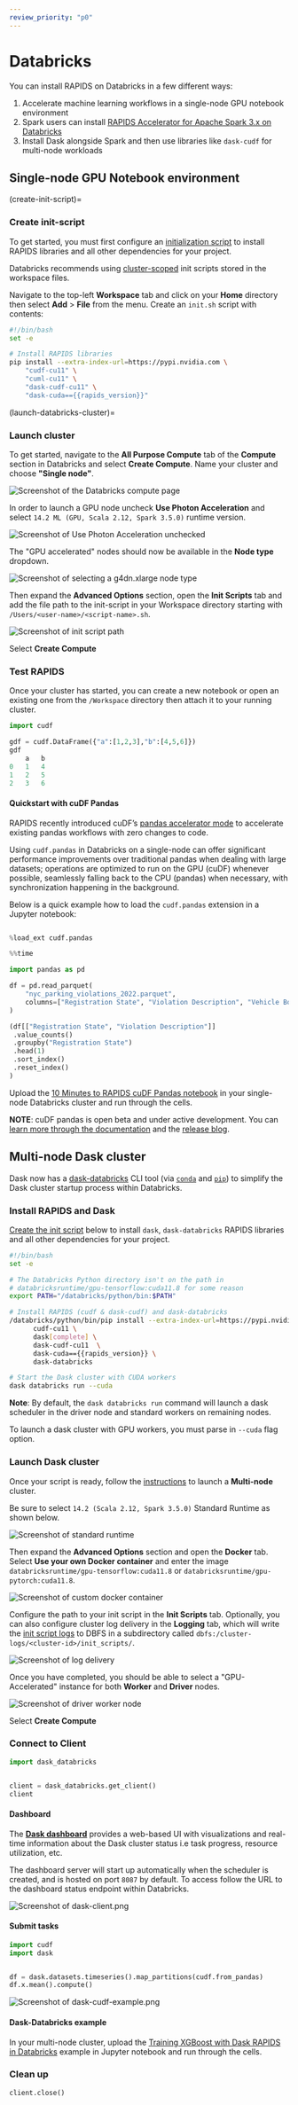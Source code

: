```yaml
---
review_priority: "p0"
---
```


# Databricks

You can install RAPIDS on Databricks in a few different ways:

1. Accelerate machine learning workflows in a single-node GPU notebook environment
2. Spark users can install [RAPIDS Accelerator for Apache Spark 3.x on Databricks](https://docs.nvidia.com/spark-rapids/user-guide/latest/getting-started/databricks.html)
3. Install Dask alongside Spark and then use libraries like `dask-cudf` for multi-node workloads

## Single-node GPU Notebook environment

(create-init-script)=

### Create init-script

To get started, you must first configure an [initialization script](https://docs.databricks.com/en/init-scripts/index.html) to install RAPIDS libraries and all other dependencies for your project.

Databricks recommends using [cluster-scoped](https://docs.databricks.com/en/init-scripts/cluster-scoped.html) init scripts stored in the workspace files.

Navigate to the top-left **Workspace** tab and click on your **Home** directory then select **Add** > **File** from the menu. Create an `init.sh` script with contents:

```bash
#!/bin/bash
set -e

# Install RAPIDS libraries
pip install --extra-index-url=https://pypi.nvidia.com \
    "cudf-cu11" \
    "cuml-cu11" \
    "dask-cudf-cu11" \
    "dask-cuda=={{rapids_version}}"

```

(launch-databricks-cluster)=

### Launch cluster

To get started, navigate to the **All Purpose Compute** tab of the **Compute** section in Databricks and select **Create Compute**. Name your cluster and choose **"Single node"**.

![Screenshot of the Databricks compute page](../images/databricks-create-compute.png)

In order to launch a GPU node uncheck **Use Photon Acceleration** and select `14.2 ML (GPU, Scala 2.12, Spark 3.5.0)` runtime version.

![Screenshot of Use Photon Acceleration unchecked](../images/databricks-deselect-photon.png)

The "GPU accelerated" nodes should now be available in the **Node type** dropdown.

![Screenshot of selecting a g4dn.xlarge node type](../images/databricks-choose-gpu-node.png)

Then expand the **Advanced Options** section, open the **Init Scripts** tab and add the file path to the init-script in your Workspace directory starting with `/Users/<user-name>/<script-name>.sh`.

![Screenshot of init script path](../images/databricks-dask-init-script.png)

Select **Create Compute**

### Test RAPIDS

Once your cluster has started, you can create a new notebook or open an existing one from the `/Workspace` directory then attach it to your running cluster.

```python
import cudf

gdf = cudf.DataFrame({"a":[1,2,3],"b":[4,5,6]})
gdf
    a   b
0   1   4
1   2   5
2   3   6
```

#### Quickstart with cuDF Pandas

RAPIDS recently introduced cuDF’s [pandas accelerator mode](https://rapids.ai/cudf-pandas/) to accelerate existing pandas workflows with zero changes to code.

Using `cudf.pandas` in Databricks on a single-node can offer significant performance improvements over traditional pandas when dealing with large datasets; operations are optimized to run on the GPU (cuDF) whenever possible, seamlessly falling back to the CPU (pandas) when necessary, with synchronization happening in the background.

Below is a quick example how to load the `cudf.pandas` extension in a Jupyter notebook:

```python

%load_ext cudf.pandas

%%time

import pandas as pd

df = pd.read_parquet(
    "nyc_parking_violations_2022.parquet",
    columns=["Registration State", "Violation Description", "Vehicle Body Type", "Issue Date", "Summons Number"]
)

(df[["Registration State", "Violation Description"]]
 .value_counts()
 .groupby("Registration State")
 .head(1)
 .sort_index()
 .reset_index()
)
```

Upload the [10 Minutes to RAPIDS cuDF Pandas notebook](https://colab.research.google.com/drive/12tCzP94zFG2BRduACucn5Q_OcX1TUKY3) in your single-node Databricks cluster and run through the cells.

**NOTE**: cuDF pandas is open beta and under active development. You can [learn more through the documentation](https://docs.rapids.ai/api/cudf/nightly/?_gl=1*1oyfbsi*_ga*MTc5NDYzNzYyNC4xNjgzMDc2ODc2*_ga_RKXFW6CM42*MTcwNTU4NDUyNS4yMC4wLjE3MDU1ODQ1MjUuNjAuMC4w) and the [release blog](https://developer.nvidia.com/blog/rapids-cudf-accelerates-pandas-nearly-150x-with-zero-code-changes/).

## Multi-node Dask cluster

Dask now has a [dask-databricks](https://github.com/jacobtomlinson/dask-databricks) CLI tool (via [`conda`](https://github.com/conda-forge/dask-databricks-feedstock) and [`pip`](https://pypi.org/project/dask-databricks/)) to simplify the Dask cluster startup process within Databricks.

### Install RAPIDS and Dask

[Create the init script](create-init-script) below to install `dask`, `dask-databricks` RAPIDS libraries and all other dependencies for your project.

```bash
#!/bin/bash
set -e

# The Databricks Python directory isn't on the path in
# databricksruntime/gpu-tensorflow:cuda11.8 for some reason
export PATH="/databricks/python/bin:$PATH"

# Install RAPIDS (cudf & dask-cudf) and dask-databricks
/databricks/python/bin/pip install --extra-index-url=https://pypi.nvidia.com \
      cudf-cu11 \
      dask[complete] \
      dask-cudf-cu11  \
      dask-cuda=={{rapids_version}} \
      dask-databricks

# Start the Dask cluster with CUDA workers
dask databricks run --cuda

```

**Note**: By default, the `dask databricks run` command will launch a dask scheduler in the driver node and standard workers on remaining nodes.

To launch a dask cluster with GPU workers, you must parse in `--cuda` flag option.

### Launch Dask cluster

Once your script is ready, follow the [instructions](launch-databricks-cluster) to launch a **Multi-node** cluster.

Be sure to select `14.2 (Scala 2.12, Spark 3.5.0)` Standard Runtime as shown below.

![Screenshot of standard runtime](../images/databricks-standard-runtime.png)

Then expand the **Advanced Options** section and open the **Docker** tab. Select **Use your own Docker container** and enter the image `databricksruntime/gpu-tensorflow:cuda11.8` or `databricksruntime/gpu-pytorch:cuda11.8`.

![Screenshot of custom docker container](../images/databricks-custom-container.png)

Configure the path to your init script in the **Init Scripts** tab. Optionally, you can also configure cluster log delivery in the **Logging** tab, which will write the [init script logs](https://docs.databricks.com/en/init-scripts/logs.html) to DBFS in a subdirectory called `dbfs:/cluster-logs/<cluster-id>/init_scripts/`.

![Screenshot of log delivery](../images/databricks-dask-logging.png)

Once you have completed, you should be able to select a "GPU-Accelerated" instance for both **Worker** and **Driver** nodes.

![Screenshot of driver worker node](../images/databricks-worker-driver-node.png)

Select **Create Compute**

### Connect to Client

```python
import dask_databricks


client = dask_databricks.get_client()
client
```

#### Dashboard

The **[Dask dashboard](https://docs.dask.org/en/latest/dashboard.html)** provides a web-based UI with visualizations and real-time information about the Dask cluster status i.e task progress, resource utilization, etc.

The dashboard server will start up automatically when the scheduler is created, and is hosted on port `8087` by default. To access follow the URL to the dashboard status endpoint within Databricks.

![Screenshot of dask-client.png](../images/databricks-mnmg-dask-client.png)

#### Submit tasks

```python
import cudf
import dask


df = dask.datasets.timeseries().map_partitions(cudf.from_pandas)
df.x.mean().compute()
```

![Screenshot of dask-cudf-example.png](../images/databricks-dask-cudf-example.png)

#### Dask-Databricks example

In your multi-node cluster, upload the [Training XGBoost with Dask RAPIDS in Databricks](https://github.com/rapidsai/deployment/blob/main/source/examples/xgboost-dask-databricks/notebook.ipynb) example in Jupyter notebook and run through the cells.

### Clean up

```python
client.close()
```
